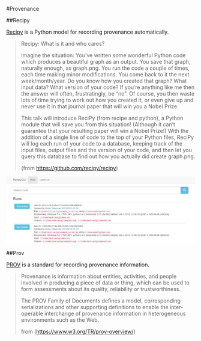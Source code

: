 #Provenance

##Recipy

[Recipy](https://github.com/recipy/recipy) is a Python model for recording provenance automatically.

> Recipy: What is it and who cares?
> 
> Imagine the situation: You’ve written some wonderful Python code which produces a beautiful graph as an output. You save that graph, naturally enough, as graph.png. You run the code a couple of times, each time making minor modifications. You come back to it the next week/month/year. Do you know how you created that graph? What input data? What version of your code? If you’re anything like me then the answer will often, frustratingly, be “no”. Of course, you then waste lots of time trying to work out how you created it, or even give up and never use it in that journal paper that will win you a Nobel Prize.
> 
> This talk will introduce ReciPy (from recipe and python), a Python module that will save you from this situation! (Although it can’t guarantee that your resulting paper will win a Nobel Prize!) With the addition of a single line of code to the top of your Python files, ReciPy will log each run of your code to a database, keeping track of the input files, output files and the version of your code, and then let you query this database to find out how you actually did create graph.png.
>
>(from https://github.com/recipy/recipy)

![](687474703a2f2f727477696c736f6e2e636f6d2f696d616765732f5265636970794755492e706e67.png)

##Prov

[PROV](http://www.w3.org/TR/prov-overview/) is a standard for recording provenance information.

> Provenance is information about entities, activities, and people involved in producing a piece of data or thing, which can be used to form assessments about its quality, reliability or trustworthiness.
> 
> The PROV Family of Documents defines a model, corresponding serializations and other supporting definitions to enable the inter-operable interchange of provenance information in heterogeneous environments such as the Web.
> 
> from (https://www.w3.org/TR/prov-overview/)

